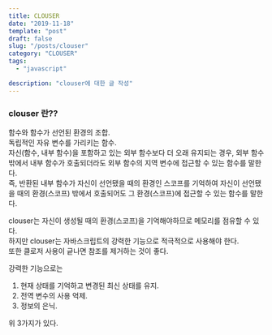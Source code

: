 ```yaml
---
title: CLOUSER
date: "2019-11-18"
template: "post"
draft: false
slug: "/posts/clouser"
category: "CLOUSER"
tags:
  - "javascript"

description: "clouser에 대한 글 작성"
---
```


### clouser 란??

함수와 함수가 선언된 환경의 조합.  
독립적인 자유 변수를 가리키는 함수.  
자신(함수, 내부 함수)을 포함하고 있는 외부 함수보다 더 오래 유지되는 경우, 외부 함수 밖에서 내부 함수가 호출되더라도 외부 함수의 지역 변수에 접근할 수 있는 함수를 말한다.  
즉, 반환된 내부 함수가 자신이 선언됐을 때의 환경인 스코프를 기억하여 자신이 선언됐을 때의 환경(스코프) 밖에서 호출되어도 그 환경(스코프)에 접근할 수 있는 함수를 말한다.

clouser는 자신이 생성될 때의 환경(스코프)을 기억해야하므로 메모리를 점유할 수 있다.  
하지만 clouser는 자바스크립트의 강력한 기능으로 적극적으로 사용해야 한다.  
또한 클로저 사용이 긑나면 참조를 제거하는 것이 좋다.

강력한 기능으로는

1. 현재 상태를 기억하고 변경된 최신 상태를 유지.
2. 전역 변수의 사용 억제.
3. 정보의 은닉.

위 3가지가 있다.
